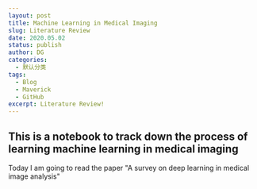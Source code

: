 ```yaml
---
layout: post
title: Machine Learning in Medical Imaging 
slug: Literature Review
date: 2020.05.02
status: publish
author: DG
categories: 
  - 默认分类
tags: 
  - Blog
  - Maverick
  - GitHub
excerpt: Literature Review!
---
```


## This is a notebook to track down the process of learning machine learning in medical imaging

Today I am going to read the paper "A survey on deep learning in medical image analysis"